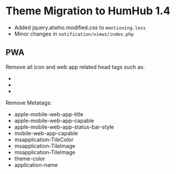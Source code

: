 # Theme Migration to HumHub 1.4

- Added jquery.atwho.modified.css to `mentioning.less`
- Minor changes in `notification/views/index.php`


## PWA

Remove all icon and web app related head tags such as:

- <link rel="apple-touch-icon" sizes="57x57" href="<?= $this->theme->getBaseUrl(); ?>/ico/apple-icon-57x57.png">
- <link rel="icon" type="image/png" sizes="192x192" href="<?= $this->theme->getBaseUrl(); ?>/ico/android-icon-192x192.png">
- <link rel="manifest" href="<?= $this->theme->getBaseUrl(); ?>/ico/manifest.json">


Remove Metatags:

- apple-mobile-web-app-title
- apple-mobile-web-app-capable
- apple-mobile-web-app-status-bar-style
- mobile-web-app-capable
- msapplication-TileColor
- msapplication-TileImage
- msapplication-TileImage
- theme-color
- application-name


